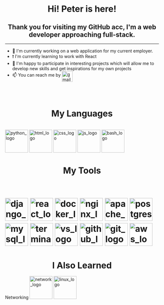 <h1 align="center">Hi! Peter is here!</h1>
<h2 align="center">Thank you for visiting my GitHub acc, I'm a web developer approaching full-stack.</h2>
<hr/>

- 🔭 I'm currently working on a web application for my current employer.
- :exclamation: I'm currently learning to work with React
- :briefcase: I'm happy to participate in interesting projects which will allow me to develop new skills and get inspirations for my own projects
- :mailbox: You can reach me by <a href="mailto:peter.kulisov@gmail.com"><img src="https://user-images.githubusercontent.com/81383411/178489372-9bb88a78-d91e-4614-95fe-803e222a2584.png" alt="gmail_logo" width=35 align="middle" padding=10></a>
<br/>
<br/>



<h1 align="center">My Languages</h1><br/>
<span>
<img src="https://user-images.githubusercontent.com/81383411/178490798-8c7bab2b-5e3e-4a1d-81c3-bcdd22936a94.png" alt="python_logo" height="75">
<img src="https://user-images.githubusercontent.com/81383411/178491462-6f3b1671-494b-4de5-a6b7-256fcdb92913.png" alt="html_logo" height="75">
<img src="https://user-images.githubusercontent.com/81383411/178491669-b0c83ded-5357-446b-9a47-2c29bdfbcfab.jpg" alt="css_logo" height="75">
<img src="https://user-images.githubusercontent.com/81383411/178492234-bfd1c510-3e8c-49c6-ba43-710a1ef68153.png" alt="js_logo" height="75"> 
<img src="https://user-images.githubusercontent.com/81383411/178506126-b6a5b7f5-59e9-4ba7-b549-5d9cbb3db7b0.jpg" alt="bash_logo" height="75" >
 </span>
 
 
 
<h1 align="center">My Tools<h1><br/>
<span>
<img src="https://user-images.githubusercontent.com/81383411/178497363-609bec0e-70ee-450a-a692-b0cad6b1a561.jpeg" alt="django_logo" height="75">
<img src="https://user-images.githubusercontent.com/81383411/178497495-29ed8454-b77b-4316-884a-34a88913a554.png" alt="react_logo" height="75">
<img src="https://user-images.githubusercontent.com/81383411/178497815-df9e5ffa-9d43-4161-8960-e08baaae53e8.png" alt="docker_logo" height="75">
<img src="https://user-images.githubusercontent.com/81383411/178498167-7742e2b5-1e82-465a-8153-250a5829ddc0.jpg" alt="nginx_logo" height="75">
<img src="https://user-images.githubusercontent.com/81383411/178498260-3f45a85f-d95b-4e2d-81ba-c7d8ea9770dd.png" alt="apache_logo" height="75">
<img src="https://user-images.githubusercontent.com/81383411/178498482-cc141c42-2d10-4cc7-af17-5399eac884e4.png" alt="postgresql_logo" height="75">
<img src="https://user-images.githubusercontent.com/81383411/178499125-056d7dc3-5b1f-4cba-ac22-79ce0110ac15.jpg" alt="mysql_logo" height="75">
<img src="https://user-images.githubusercontent.com/81383411/178506781-b20a94a5-8b4d-49e8-a4e9-10967f2e13a6.png" alt="terminal" height="75">
<img src="https://user-images.githubusercontent.com/81383411/178508114-999ed1e8-7295-4fcd-842e-8e14dd2b550e.png" alt="vs_logo" height="75">
<img src="https://user-images.githubusercontent.com/81383411/178509036-d0996f5b-a443-4abc-8cc6-cdaa9ea9b853.jpg" alt="github_logo" height="75">
<img src="https://user-images.githubusercontent.com/81383411/178509211-148588e6-c6fd-4ce4-8cda-0c97eb1e5223.jpg" alt="git_logo" height="75">
<img src="https://user-images.githubusercontent.com/81383411/178509786-3d126fe0-f5c8-4579-931b-346a1778bc93.jpg" alt="aws_logo" height="75">



</span>
<h1 align="center">I Also Learned</h1>
<span>
<span align="middle" height="45">Networking</span>
<img src="https://user-images.githubusercontent.com/81383411/178502839-bd96e894-6ac4-44b4-8e6f-1ac7b95d4544.jpg" alt="network_logo" height="75">
<img src="https://user-images.githubusercontent.com/81383411/178504497-500bf5a1-fa7e-4146-85c1-36c8d7a575d7.jpg" alt="linux_logo" height="75">


</span>
